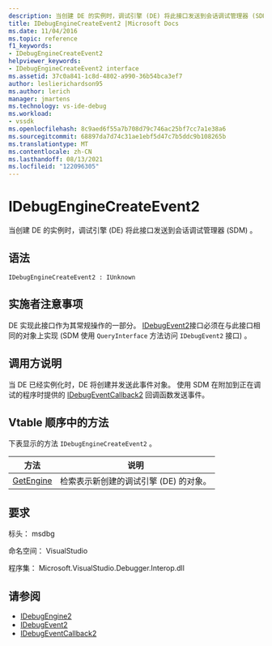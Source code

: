 ```yaml
---
description: 当创建 DE 的实例时，调试引擎 (DE) 将此接口发送到会话调试管理器 (SDM) 。
title: IDebugEngineCreateEvent2 |Microsoft Docs
ms.date: 11/04/2016
ms.topic: reference
f1_keywords:
- IDebugEngineCreateEvent2
helpviewer_keywords:
- IDebugEngineCreateEvent2 interface
ms.assetid: 37c0a841-1c8d-4802-a990-36b54bca3ef7
author: leslierichardson95
ms.author: lerich
manager: jmartens
ms.technology: vs-ide-debug
ms.workload:
- vssdk
ms.openlocfilehash: 8c9aed6f55a7b708d79c746ac25bf7cc7a1e38a6
ms.sourcegitcommit: 68897da7d74c31ae1ebf5d47c7b5ddc9b108265b
ms.translationtype: MT
ms.contentlocale: zh-CN
ms.lasthandoff: 08/13/2021
ms.locfileid: "122096305"
---
```

# <a name="idebugenginecreateevent2"></a>IDebugEngineCreateEvent2
当创建 DE 的实例时，调试引擎 (DE) 将此接口发送到会话调试管理器 (SDM) 。

## <a name="syntax"></a>语法

```
IDebugEngineCreateEvent2 : IUnknown
```

## <a name="notes-for-implementers"></a>实施者注意事项
 DE 实现此接口作为其常规操作的一部分。 [IDebugEvent2](../../../extensibility/debugger/reference/idebugevent2.md)接口必须在与此接口相同的对象上实现 (SDM 使用 `QueryInterface` 方法访问 `IDebugEvent2` 接口) 。

## <a name="notes-for-callers"></a>调用方说明
 当 DE 已经实例化时，DE 将创建并发送此事件对象。 使用 SDM 在附加到正在调试的程序时提供的 [IDebugEventCallback2](../../../extensibility/debugger/reference/idebugeventcallback2.md) 回调函数发送事件。

## <a name="methods-in-vtable-order"></a>Vtable 顺序中的方法
 下表显示的方法 `IDebugEngineCreateEvent2` 。

|方法|说明|
|------------|-----------------|
|[GetEngine](../../../extensibility/debugger/reference/idebugenginecreateevent2-getengine.md)|检索表示新创建的调试引擎 (DE) 的对象。|

## <a name="requirements"></a>要求
 标头： msdbg

 命名空间： VisualStudio

 程序集： Microsoft.VisualStudio.Debugger.Interop.dll

## <a name="see-also"></a>请参阅
- [IDebugEngine2](../../../extensibility/debugger/reference/idebugengine2.md)
- [IDebugEvent2](../../../extensibility/debugger/reference/idebugevent2.md)
- [IDebugEventCallback2](../../../extensibility/debugger/reference/idebugeventcallback2.md)
